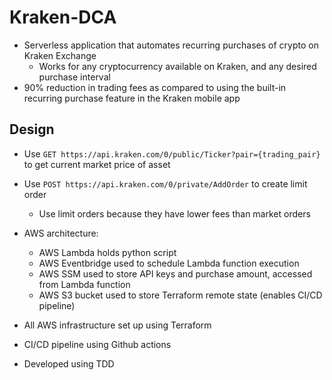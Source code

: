 # Kraken-DCA
- Serverless application that automates recurring purchases of crypto on Kraken Exchange
  - Works for any cryptocurrency available on Kraken, and any desired purchase interval
- 90% reduction in trading fees as compared to using the built-in recurring purchase feature in the Kraken mobile app

## Design
- Use `GET https://api.kraken.com/0/public/Ticker?pair={trading_pair}` to get current market price of asset
- Use `POST https://api.kraken.com/0/private/AddOrder` to create limit order
  - Use limit orders because they have lower fees than market orders
- AWS architecture: 
  - AWS Lambda holds python script
  - AWS Eventbridge used to schedule Lambda function execution
  - AWS SSM used to store API keys and purchase amount, accessed from Lambda function
  - AWS S3 bucket used to store Terraform remote state (enables CI/CD pipeline)


- All AWS infrastructure set up using Terraform 
- CI/CD pipeline using Github actions
- Developed using TDD
